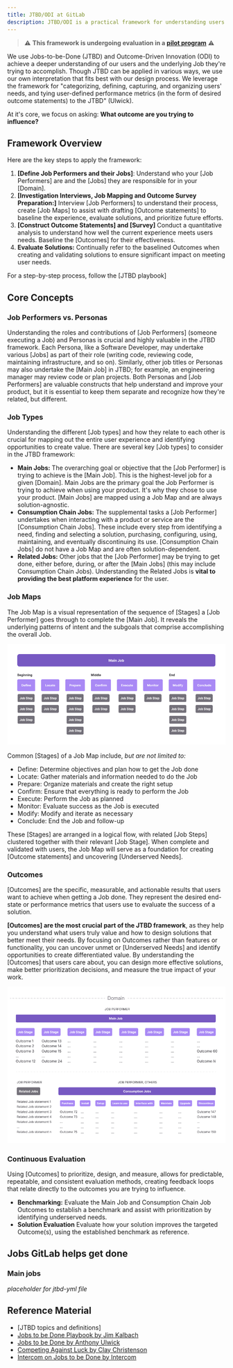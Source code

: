 ```yaml
---
title: JTBD/ODI at GitLab
description: JTBD/ODI is a practical framework for understanding users' desired outcomes.
---
```


>⚠️ **This framework is undergoing evaluation in a [pilot program](https://gitlab.com/gitlab-org/gitlab/-/iss️ues/477045)** ⚠️

We use Jobs-to-be-Done (JTBD) and Outcome-Driven Innovation (ODI) to achieve a deeper understanding of our users and the underlying Job they're trying to accomplish. Though JTBD can be applied in various ways, we use our own interpretation that fits best with our design process. We leverage the framework for "categorizing, defining, capturing, and organizing users' needs, and tying user-defined performance metrics (in the form of desired outcome statements) to the JTBD" (Ulwick).

At it's core, we focus on asking: **What outcome are you trying to influence?**

## Framework Overview

Here are the key steps to apply the framework:

1. **[Define Job Performers and their Jobs]**: Understand who your [Job Performers] are and the [Jobs] they are responsible for in your [Domain]<!--(/handbook/product/ux/jobs-to-be-done/jtbd_topics__definitions/#domain)-->.
1. **[Investigation Interviews, Job Mapping and Outcome Survey Preparation:]** Interview [Job Performers]<!--(/handbook/product/ux/jobs-to-be-done/jtbd_topics__definitions/#job-performers)--> to understand their process, create [Job Maps]<!--(/handbook/product/ux/jobs-to-be-done/jtbd_topics__definitions/#job-maps)--> to assist with drafting [Outcome statements]<!--(/handbook/product/ux/jobs-to-be-done/jtbd_topics__definitions/#outcome-statements)--> to baseline the experience, evaluate solutions, and prioritize future efforts.
1. **[Construct Outcome Statements]<!--(/handbook/product/ux/jobs-to-be-done/jtbd-playbook/#exercise-2:-construct-outcome-statements)--> and [Survey]<!--(/handbook/product/ux/jobs-to-be-done/jtbd-playbook/#outcomes-survey)-->** Conduct a quantitative analysis to understand how well the current experience meets users needs. Baseline the [Outcomes]<!--(/handbook/product/ux/jobs-to-be-done/jtbd_topics__definitions/#outcomes)--> for their effectiveness.
1. **Evaluate Solutions:** Continually refer to the baselined Outcomes when creating and validating solutions to ensure significant impact on meeting user needs.

For a step-by-step process, follow the [JTBD playbook]<!--(/handbook/product/ux/jobs-to-be-done/jtbd-playbook).-->

## Core Concepts

### Job Performers vs. Personas

Understanding the roles and contributions of [Job Performers]<!--(/handbook/product/ux/jobs-to-be-done/jtbd_topics__definitions/#job-performers)--> (someone executing a Job) and Personas is crucial and highly valuable in the JTBD framework. Each Persona, like a Software Developer, may undertake various [Jobs]<!--(handbook/product/ux/jobs-to-be-done/jtbd_topics__definitions/#job-types) --> as part of their role (writing code, reviewing code, maintaining infrastructure, and so on). Similarly, other job titles or Personas may also undertake the [Main Job]<!--(/handbook/product/ux/jobs-to-be-done/jtbd_topics__definitions/#main-jobs)--> in JTBD; for example, an engineering manager may review code or plan projects. Both Personas and [Job Performers]<!--(/handbook/product/ux/jobs-to-be-done/jtbd_topics__definitions/#job-performers)--> are valuable constructs that help understand and improve your product, but it is essential to keep them separate and recognize how they're related, but different.

### Job Types

Understanding the different [Job types]<!--(handbook/product/ux/jobs-to-be-done/jtbd_topics__definitions/#job-types)--> and how they relate to each other is crucial for mapping out the entire user experience and identifying opportunities to create value. There are several key [Job types]<!--(handbook/product/ux/jobs-to-be-done/jtbd_topics__definitions/#job-types)--> to consider in the JTBD framework:

- **Main Jobs:** The overarching goal or objective that the [Job Performer]<!--(/handbook/product/ux/jobs-to-be-done/jtbd_topics__definitions/#Job-Performers)--> is trying to achieve is the [Main Job]<!--(/handbook/product/ux/jobs-to-be-done/jtbd_topics__definitions/#main-jobs)-->. This is the highest-level job for a given [Domain]<!--(/handbook/product/ux/jobs-to-be-done/jtbd_topics__definitions/#domain)-->. Main Jobs are the primary goal the Job Performer is trying to achieve when using your product. It's why they chose to use your product. [Main Jobs]<!--(/handbook/product/ux/jobs-to-be-done/jtbd_topics__definitions/#main-jobs)--> are mapped using a Job Map and are always solution-agnostic.
- **Consumption Chain Jobs:** The supplemental tasks a [Job Performer]<!--(/handbook/product/ux/jobs-to-be-done/jtbd_topics__definitions/#job-performers)--> undertakes when interacting with a product or service are the [Consumption Chain Jobs]<!--(/handbook/product/ux/jobs-to-be-done/jtbd_topics__definitions/#consumption-jobs)-->. These include every step from identifying a need, finding and selecting a solution, purchasing, configuring, using, maintaining, and eventually discontinuing its use. [Consumption Chain Jobs]<!--(/handbook/product/ux/jobs-to-be-done/jtbd_topics__definitions/#consumption-jobs)--> do not have a Job Map and are often solution-dependent.
- **Related Jobs:** Other jobs that the [Job Performer]<!--(/handbook/product/ux/jobs-to-be-done/jtbd_topics__definitions/#job-performers)--> may be trying to get done, either before, during, or after the [Main Jobs]<!--(/handbook/product/ux/jobs-to-be-done/jtbd_topics__definitions/#main-jobs)--> (this may include Consumption Chain Jobs). Understanding the Related Jobs is **vital to providing the best platform experience** for the user.

### Job Maps

The Job Map is a visual representation of the sequence of [Stages]<!--(/handbook/product/ux/jobs-to-be-done/jtbd_topics__definitions/#job-stages)--> a [Job Performer]<!--(/handbook/product/ux/jobs-to-be-done/jtbd_topics__definitions/#job-performers)--> goes through to complete the [Main Job]<!--(/handbook/product/ux/jobs-to-be-done/jtbd_topics__definitions/#main-jobs)-->. It reveals the underlying patterns of intent and the subgoals that comprise accomplishing the overall Job.

![Job Map](Concepts_Job_Map.png)

Common [Stages]<!--(/handbook/product/ux/jobs-to-be-done/jtbd_topics__definitions/#job-stages)--> of a Job Map include, _but are not limited to:_

- Define: Determine objectives and plan how to get the Job done
- Locate: Gather materials and information needed to do the Job
- Prepare: Organize materials and create the right setup
- Confirm: Ensure that everything is ready to perform the Job
- Execute: Perform the Job as planned
- Monitor: Evaluate success as the Job is executed
- Modify: Modify and iterate as necessary
- Conclude: End the Job and follow-up

These [Stages]<!--(/handbook/product/ux/jobs-to-be-done/jtbd_topics__definitions/#Job-Stages)--> are arranged in a logical flow, with related [Job Steps]<!--(/handbook/product/ux/jobs-to-be-done/jtbd_topics__definitions/#job-steps)--> clustered together with their relevant [Job Stage]<!--(/handbook/product/ux/jobs-to-be-done/jtbd_topics__definitions/#job-stages)-->. When complete and validated with users, the Job Map will serve as a foundation for creating [Outcome statements]<!--(/handbook/product/ux/jobs-to-be-done/jtbd_topics__definitions/#outcomes)--> and uncovering [Underserved Needs]<!--(/handbook/product/ux/jobs-to-be-done/jtbd_topics__definitions/#underserved-needs)-->.

### Outcomes

[Outcomes]<!--(/handbook/product/ux/jobs-to-be-done/jtbd_topics__definitions/#outcomes)--> are the specific, measurable, and actionable results that users want to achieve when getting a Job done. They represent the desired end-state or performance metrics that users use to evaluate the success of a solution.

**[Outcomes]<!--(/handbook/product/ux/jobs-to-be-done/jtbd_topics__definitions/#outcomes)--> are the most crucial part of the JTBD framework**, as they help you understand what users truly value and how to design solutions that better meet their needs. By focusing on Outcomes rather than features or functionality, you can uncover unmet or [Underserved Needs]<!--(/handbook/product/ux/jobs-to-be-done/jtbd_topics__definitions/#underserved-needs)--> and identify opportunities to create differentiated value. By understanding the [Outcomes]<!--(/handbook/product/ux/jobs-to-be-done/jtbd_topics__definitions/#outcomes)--> that users care about, you can design more effective solutions, make better prioritization decisions, and measure the true impact of your work.

![Job Map](Concepts_Outcomes.png)

### Continuous Evaluation

Using [Outcomes]<!--(/handbook/product/ux/jobs-to-be-done/jtbd_topics__definitions/#outcomes)--> to prioritize, design, and measure, allows for predictable, repeatable, and consistent evaluation methods, creating feedback loops that relate directly to the outcomes you are trying to influence.

- **Benchmarking:** Evaluate the Main Job and Consumption Chain Job Outcomes to establish a benchmark and assist with prioritization by identifying underserved needs.
- **Solution Evaluation** Evaluate how your solution improves the targeted Outcome(s), using the established benchmark as reference.

## Jobs GitLab helps get done

### Main jobs

_placeholder for jtbd-yml file_

## Reference Material

- [JTBD topics and definitions]
- [Jobs to be Done Playbook by Jim Kalbach](https://rosenfeldmedia.com/books/jobs-to-be-done-book/)
- [Jobs to be Done by Anthony Ulwick](https://jobs-to-be-done-book.com/)
- [Competing Against Luck by Clay Christenson](https://www.amazon.com/dp/0062435612/ref=cm_sw_em_r_mt_dp_U_v0k9Eb92AEDZX)
- [Intercom on Jobs to be Done by Intercom](https://www.intercom.com/resources/books/intercom-jobs-to-be-done)
